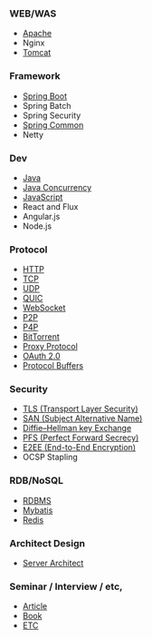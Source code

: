 ### WEB/WAS
- [Apache](https://github.com/agongi/study/tree/master/apache/)
- Nginx
- [Tomcat](https://github.com/agongi/study/tree/master/tomcat/)

### Framework
- [Spring Boot](https://github.com/agongi/study/tree/master/spring-boot/)
- Spring Batch
- Spring Security
- [Spring Common](https://github.com/agongi/study/tree/master/spring-common/)
- Netty

### Dev
- [Java](https://github.com/agongi/study/tree/master/java/)
- [Java Concurrency](https://github.com/agongi/study/tree/master/java-concurrency/)
- [JavaScript](https://github.com/agongi/study/tree/master/javascript/)
- React and Flux
- Angular.js
- Node.js

### Protocol
- [HTTP](https://github.com/agongi/study/tree/master/http/)
- [TCP](https://github.com/agongi/study/tree/master/tcp/)
- [UDP](https://github.com/agongi/study/tree/master/udp/)
- [QUIC](https://github.com/agongi/study/tree/master/quic/)
- [WebSocket](https://github.com/agongi/study/tree/master/websocket/)
- [P2P](https://github.com/agongi/study/tree/master/p2p/)
- [P4P](https://github.com/agongi/study/tree/master/p4p/)
- [BitTorrent](https://github.com/agongi/study/tree/master/bittorrent/)
- [Proxy Protocol](https://github.com/agongi/study/tree/master/proxy-protocol/)
- [OAuth 2.0](https://github.com/agongi/study/tree/master/oauth/)
- [Protocol Buffers](http://sjava.net/2012/12/%EB%B2%88%EC%97%AD-%EC%97%90%EC%9D%B4%EB%B8%8C%EB%A1%9Cavro-%ED%94%84%EB%A1%9C%ED%86%A0%EC%BD%9C-%EB%B2%84%ED%8D%BCprotocol-buffers-%EC%93%B0%EB%A6%AC%ED%94%84%ED%8A%B8thrift%EC%9D%98-%EC%8A%A4/)

### Security
- [TLS (Transport Layer Security)](https://github.com/agongi/study/tree/master/tls/)
- [SAN (Subject Alternative Name)](https://github.com/agongi/study/tree/master/san/)
- [Diffie–Hellman key Exchange](https://github.com/agongi/study/tree/master/diffie–hellman/)
- [PFS (Perfect Forward Secrecy)](https://github.com/agongi/study/tree/master/pfs/)
- [E2EE (End-to-End Encryption)](https://github.com/agongi/study/tree/master/e2ee/)
- OCSP Stapling

### RDB/NoSQL
- [RDBMS](https://github.com/agongi/study/tree/master/rdbms/)
- [Mybatis](https://github.com/agongi/study/tree/master/mybatis/)
- [Redis](#)

### Architect Design
- [Server Architect](https://github.com/agongi/study/tree/master/server-architect/)

### Seminar / Interview / etc,
- [Article](https://github.com/agongi/study/tree/master/article/)
- [Book](https://github.com/agongi/study/tree/master/book/)
- [ETC](https://github.com/agongi/study/tree/master/etc/)
